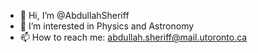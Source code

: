 - 👋 Hi, I’m @AbdullahSheriff
- 👀 I’m interested in Physics and Astronomy
- 📫 How to reach me: abdullah.sheriff@mail.utoronto.ca

<!---
AbdullahSheriff/AbdullahSheriff is a ✨ special ✨ repository because its `README.md` (this file) appears on your GitHub profile.
You can click the Preview link to take a look at your changes.
--->
